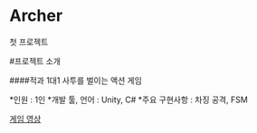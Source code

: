 # Archer
첫 프로젝트 


#프로젝트 소개 

####적과 1대1 사투를 벌이는 액션 게임 

*인원 : 1인
*개발 툴, 언어 : Unity, C#
*주요 구현사항 : 차징 공격, FSM

[게임 영상](https://www.youtube.com/watch?v=-nHxvbjlUpM)
